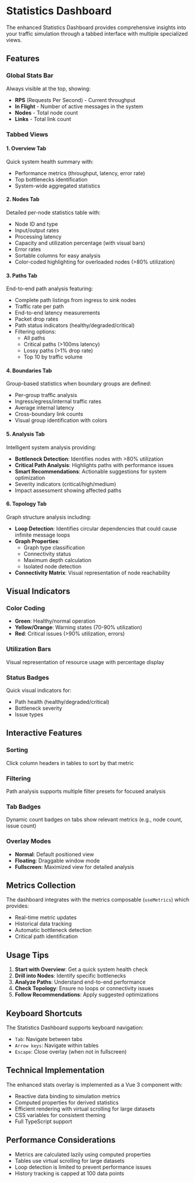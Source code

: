 # Statistics Dashboard

The enhanced Statistics Dashboard provides comprehensive insights into your traffic simulation through a tabbed interface with multiple specialized views.

## Features

### Global Stats Bar
Always visible at the top, showing:
- **RPS** (Requests Per Second) - Current throughput
- **In Flight** - Number of active messages in the system
- **Nodes** - Total node count
- **Links** - Total link count

### Tabbed Views

#### 1. Overview Tab
Quick system health summary with:
- Performance metrics (throughput, latency, error rate)
- Top bottlenecks identification
- System-wide aggregated statistics

#### 2. Nodes Tab
Detailed per-node statistics table with:
- Node ID and type
- Input/output rates
- Processing latency
- Capacity and utilization percentage (with visual bars)
- Error rates
- Sortable columns for easy analysis
- Color-coded highlighting for overloaded nodes (>80% utilization)

#### 3. Paths Tab
End-to-end path analysis featuring:
- Complete path listings from ingress to sink nodes
- Traffic rate per path
- End-to-end latency measurements
- Packet drop rates
- Path status indicators (healthy/degraded/critical)
- Filtering options:
  - All paths
  - Critical paths (>100ms latency)
  - Lossy paths (>1% drop rate)
  - Top 10 by traffic volume

#### 4. Boundaries Tab
Group-based statistics when boundary groups are defined:
- Per-group traffic analysis
- Ingress/egress/internal traffic rates
- Average internal latency
- Cross-boundary link counts
- Visual group identification with colors

#### 5. Analysis Tab
Intelligent system analysis providing:
- **Bottleneck Detection**: Identifies nodes with >80% utilization
- **Critical Path Analysis**: Highlights paths with performance issues
- **Smart Recommendations**: Actionable suggestions for system optimization
- Severity indicators (critical/high/medium)
- Impact assessment showing affected paths

#### 6. Topology Tab
Graph structure analysis including:
- **Loop Detection**: Identifies circular dependencies that could cause infinite message loops
- **Graph Properties**: 
  - Graph type classification
  - Connectivity status
  - Maximum depth calculation
  - Isolated node detection
- **Connectivity Matrix**: Visual representation of node reachability

## Visual Indicators

### Color Coding
- **Green**: Healthy/normal operation
- **Yellow/Orange**: Warning states (70-90% utilization)
- **Red**: Critical issues (>90% utilization, errors)

### Utilization Bars
Visual representation of resource usage with percentage display

### Status Badges
Quick visual indicators for:
- Path health (healthy/degraded/critical)
- Bottleneck severity
- Issue types

## Interactive Features

### Sorting
Click column headers in tables to sort by that metric

### Filtering
Path analysis supports multiple filter presets for focused analysis

### Tab Badges
Dynamic count badges on tabs show relevant metrics (e.g., node count, issue count)

### Overlay Modes
- **Normal**: Default positioned view
- **Floating**: Draggable window mode
- **Fullscreen**: Maximized view for detailed analysis

## Metrics Collection

The dashboard integrates with the metrics composable (`useMetrics`) which provides:
- Real-time metric updates
- Historical data tracking
- Automatic bottleneck detection
- Critical path identification

## Usage Tips

1. **Start with Overview**: Get a quick system health check
2. **Drill into Nodes**: Identify specific bottlenecks
3. **Analyze Paths**: Understand end-to-end performance
4. **Check Topology**: Ensure no loops or connectivity issues
5. **Follow Recommendations**: Apply suggested optimizations

## Keyboard Shortcuts

The Statistics Dashboard supports keyboard navigation:
- `Tab`: Navigate between tabs
- `Arrow keys`: Navigate within tables
- `Escape`: Close overlay (when not in fullscreen)

## Technical Implementation

The enhanced stats overlay is implemented as a Vue 3 component with:
- Reactive data binding to simulation metrics
- Computed properties for derived statistics
- Efficient rendering with virtual scrolling for large datasets
- CSS variables for consistent theming
- Full TypeScript support

## Performance Considerations

- Metrics are calculated lazily using computed properties
- Tables use virtual scrolling for large datasets
- Loop detection is limited to prevent performance issues
- History tracking is capped at 100 data points
